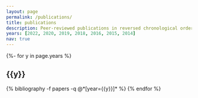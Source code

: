 ```yaml
---
layout: page
permalink: /publications/
title: publications
description: Peer-reviewed publications in reversed chronological order.
years: [2022, 2020, 2019, 2018, 2016, 2015, 2014]
nav: true
---
```

<!-- _pages/publications.md -->
<div class="publications">

{%- for y in page.years %}
  <h2 class="year">{{y}}</h2>
  {% bibliography -f papers -q @*[year={{y}}]* %}
{% endfor %}

</div>